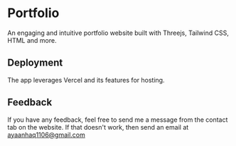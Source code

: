 
# Portfolio

An engaging and intuitive portfolio website built with Threejs, Tailwind CSS, HTML and more. 


## Deployment

The app leverages Vercel and its features for hosting.

## Feedback

If you have any feedback, feel free to send me a message from the contact tab on the website. If that doesn't work, then send an email at ayaanhaq1106@gmail.com

